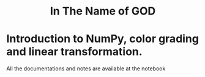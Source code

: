 <div align="center">
  <h1> In The Name of GOD </h1>
</div>

# Introduction to NumPy, color grading and linear transformation.

All the documentations and notes are available at the notebook
